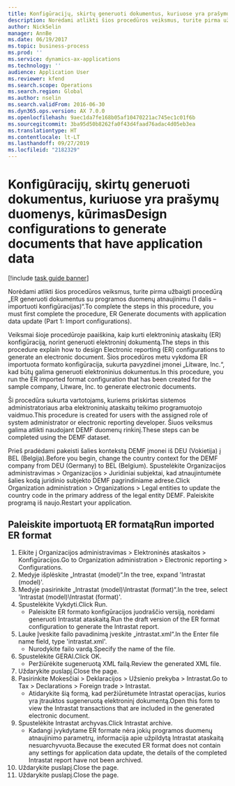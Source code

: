 ```yaml
---
title: Konfigūracijų, skirtų generuoti dokumentus, kuriuose yra prašymų duomenys, kūrimas
description: Norėdami atlikti šios procedūros veiksmus, turite pirma užbaigti procedūrą „ER generuoti dokumentus su programos duomenų atnaujinimu (1 dalis – importuoti konfigūracijas)“.
author: NickSelin
manager: AnnBe
ms.date: 06/19/2017
ms.topic: business-process
ms.prod: ''
ms.service: dynamics-ax-applications
ms.technology: ''
audience: Application User
ms.reviewer: kfend
ms.search.scope: Operations
ms.search.region: Global
ms.author: nselin
ms.search.validFrom: 2016-06-30
ms.dyn365.ops.version: AX 7.0.0
ms.openlocfilehash: 9aec1da7fe168b05af10470221ac745ec1c01f6b
ms.sourcegitcommit: 3ba95d50b8262fa0f43d4faad76adac4d05eb3ea
ms.translationtype: HT
ms.contentlocale: lt-LT
ms.lasthandoff: 09/27/2019
ms.locfileid: "2182329"
---
```

# <a name="design-configurations-to-generate-documents-that-have-application-data"></a><span data-ttu-id="d98e9-103">Konfigūracijų, skirtų generuoti dokumentus, kuriuose yra prašymų duomenys, kūrimas</span><span class="sxs-lookup"><span data-stu-id="d98e9-103">Design configurations to generate documents that have application data</span></span>

[!include [task guide banner](../../includes/task-guide-banner.md)]

<span data-ttu-id="d98e9-104">Norėdami atlikti šios procedūros veiksmus, turite pirma užbaigti procedūrą „ER generuoti dokumentus su programos duomenų atnaujinimu (1 dalis – importuoti konfigūracijas)“.</span><span class="sxs-lookup"><span data-stu-id="d98e9-104">To complete the steps in this procedure, you must first complete the procedure, ER Generate documents with application data update (Part 1: Import configurations).</span></span>



<span data-ttu-id="d98e9-105">Veiksmai šioje procedūroje paaiškina, kaip kurti elektroninių ataskaitų (ER) konfigūraciją, norint generuoti elektroninį dokumentą.</span><span class="sxs-lookup"><span data-stu-id="d98e9-105">The steps in this procedure explain how to design Electronic reporting (ER) configurations to generate an electronic document.</span></span> <span data-ttu-id="d98e9-106">Šios procedūros metu vykdoma ER importuota formato konfigūracija, sukurta pavyzdinei įmonei „Litware, Inc.“, kad būtų galima generuoti elektroninius dokumentus.</span><span class="sxs-lookup"><span data-stu-id="d98e9-106">In this procedure, you run the ER imported format configuration that has been created for the sample company, Litware, Inc. to generate electronic documents.</span></span>



<span data-ttu-id="d98e9-107">Ši procedūra sukurta vartotojams, kuriems priskirtas sistemos administratoriaus arba elektroninių ataskaitų teikimo programuotojo vaidmuo.</span><span class="sxs-lookup"><span data-stu-id="d98e9-107">This procedure is created for users with the assigned role of system administrator or electronic reporting developer.</span></span> <span data-ttu-id="d98e9-108">Šiuos veiksmus galima atlikti naudojant DEMF duomenų rinkinį.</span><span class="sxs-lookup"><span data-stu-id="d98e9-108">These steps can be completed using the DEMF dataset.</span></span> 



<span data-ttu-id="d98e9-109">Prieš pradėdami pakeisti šalies kontekstą DEMF įmonei iš DEU (Vokietija) į BEL (Belgija).</span><span class="sxs-lookup"><span data-stu-id="d98e9-109">Before you begin, change the country context for the DEMF company from DEU (Germany) to BEL (Belgium).</span></span> <span data-ttu-id="d98e9-110">Spustelėkite Organizacijos administravimas > Organizacijos > Juridiniai subjektai, kad atnaujintumėte šalies kodą juridinio subjekto DEMF pagrindiniame adrese.</span><span class="sxs-lookup"><span data-stu-id="d98e9-110">Click Organization administration > Organizations > Legal entities to update the country code in the primary address of the legal entity DEMF.</span></span> <span data-ttu-id="d98e9-111">Paleiskite programą iš naujo.</span><span class="sxs-lookup"><span data-stu-id="d98e9-111">Restart your application.</span></span>


## <a name="run-imported-er-format"></a><span data-ttu-id="d98e9-112">Paleiskite importuotą ER formatą</span><span class="sxs-lookup"><span data-stu-id="d98e9-112">Run imported ER format</span></span>
1. <span data-ttu-id="d98e9-113">Eikite į Organizacijos administravimas > Elektroninės ataskaitos > Konfigūracijos.</span><span class="sxs-lookup"><span data-stu-id="d98e9-113">Go to Organization administration > Electronic reporting > Configurations.</span></span>
2. <span data-ttu-id="d98e9-114">Medyje išplėskite „Intrastat (model)“.</span><span class="sxs-lookup"><span data-stu-id="d98e9-114">In the tree, expand 'Intrastat (model)'.</span></span>
3. <span data-ttu-id="d98e9-115">Medyje pasirinkite „Intrastat (model)\Intrastat (format)“.</span><span class="sxs-lookup"><span data-stu-id="d98e9-115">In the tree, select 'Intrastat (model)\Intrastat (format)'.</span></span>
4. <span data-ttu-id="d98e9-116">Spustelėkite Vykdyti.</span><span class="sxs-lookup"><span data-stu-id="d98e9-116">Click Run.</span></span>
    * <span data-ttu-id="d98e9-117">Paleiskite ER formato konfigūracijos juodraščio versiją, norėdami generuoti Intrastat ataskaitą.</span><span class="sxs-lookup"><span data-stu-id="d98e9-117">Run the draft version of the ER format configuration to generate the Intrastat report.</span></span>  
5. <span data-ttu-id="d98e9-118">Lauke Įveskite failo pavadinimą įveskite „intrastat.xml“.</span><span class="sxs-lookup"><span data-stu-id="d98e9-118">In the Enter file name field, type 'intrastat.xml'.</span></span>
    * <span data-ttu-id="d98e9-119">Nurodykite failo vardą.</span><span class="sxs-lookup"><span data-stu-id="d98e9-119">Specify the name of the file.</span></span>  
6. <span data-ttu-id="d98e9-120">Spustelėkite GERAI.</span><span class="sxs-lookup"><span data-stu-id="d98e9-120">Click OK.</span></span>
    * <span data-ttu-id="d98e9-121">Peržiūrėkite sugeneruotą XML failą.</span><span class="sxs-lookup"><span data-stu-id="d98e9-121">Review the generated XML file.</span></span>  
7. <span data-ttu-id="d98e9-122">Uždarykite puslapį.</span><span class="sxs-lookup"><span data-stu-id="d98e9-122">Close the page.</span></span>
8. <span data-ttu-id="d98e9-123">Pasirinkite Mokesčiai > Deklaracijos > Užsienio prekyba > Intrastat.</span><span class="sxs-lookup"><span data-stu-id="d98e9-123">Go to Tax > Declarations > Foreign trade > Intrastat.</span></span>
    * <span data-ttu-id="d98e9-124">Atidarykite šią formą, kad peržiūrėtumėte Intrastat operacijas, kurios yra įtrauktos sugeneruotą elektroninį dokumentą.</span><span class="sxs-lookup"><span data-stu-id="d98e9-124">Open this form to view the Intrastat transactions that are included in the generated electronic document.</span></span>  
9. <span data-ttu-id="d98e9-125">Spustelėkite Intrastat archyvas.</span><span class="sxs-lookup"><span data-stu-id="d98e9-125">Click Intrastat archive.</span></span>
    * <span data-ttu-id="d98e9-126">Kadangi įvykdytame ER formate nėra jokių programos duomenų atnaujinimo parametrų, informacija apie užpildytą Intrastat ataskaitą nesuarchyvuota.</span><span class="sxs-lookup"><span data-stu-id="d98e9-126">Because the executed ER format does not contain any settings for application data update, the details of the completed Intrastat report have not been archived.</span></span>  
10. <span data-ttu-id="d98e9-127">Uždarykite puslapį.</span><span class="sxs-lookup"><span data-stu-id="d98e9-127">Close the page.</span></span>
11. <span data-ttu-id="d98e9-128">Uždarykite puslapį.</span><span class="sxs-lookup"><span data-stu-id="d98e9-128">Close the page.</span></span>

